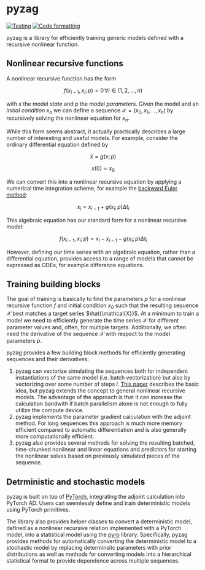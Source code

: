 # pyzag

[![Testing](https://github.com/reverendbedford/pyzag/actions/workflows/run_tests.yml/badge.svg)](https://github.com/reverendbedford/pyzag/actions/workflows/run_tests.yml) [![Code formatting](https://github.com/reverendbedford/pyzag/actions/workflows/formatting_check.yml/badge.svg)](https://github.com/reverendbedford/pyzag/actions/workflows/formatting_check.yml)

pyzag is a library for efficiently training generic models defined with a recursive nonlinear function.

## Nonlinear recursive functions

A nonlinear recursive function has the form

$$f\left(x_{i-1}, x_i; p\right) =0 \, \forall i \in \left(1,2,\ldots,n \right)$$

with $x$ the model *state* and $p$ the model *parameters*.  Given the model and an *initial condition* $x_o$ we can define a sequence $\mathcal{X} = \left(x_0, x_1, \ldots, x_n \right)$ by recursively solving the nonlinear equation for $x_n$.

While this form seems abstract, it actually practically describes a large number of interesting and useful models.  For example, consider the ordinary differential equation defined by

$$\dot{x} = g\left(x; p \right)$$

$$x(0) = x_0$$

We can convert this into a nonlinear recursive equation by applying a numerical time integration scheme, for example the [backward Euler method](https://en.wikipedia.org/wiki/Backward_Euler_method):

$$x_{i} = x_{i-1} + g(x_i; p) \Delta t_i $$

This algebraic equation has our standard form for a nonlinear recursive model:

$$f\left(x_{i-1}, x_i; p \right) = x_i - x_{i-1} - g(x_i; p) \Delta t_i $$

However, defining our time series with an algebraic equation, rather than a differential equation, provides access to a range of models that cannot be expressed as ODEs, for example difference equations.

## Training building blocks

The goal of training is basically to find the parameters $p$ for a nonlinear recursive function $f$ and initial condition $x_0$ such that the resulting sequence $\mathcal{X}$ best matches a target series $\hat{\mathcal{X}}$.  At a minimum to train a model we need to efficiently generate the time series $\mathcal{X}$ for different parameter values and, often, for multiple targets.  Additionally, we often need the derivative of the sequence $\mathcal{X}$ with respect to the model parameters $p$.

pyzag provides a few building block methods for efficiently generating sequences and their derivatives:

1. pyzag can vectorize simulating the sequences both for independent instantiations of the same model (i.e. batch vectorization) but also by vectorizing over some number of steps $i$.  [This paper](https://arxiv.org/abs/2310.08649) describes the basic idea, but pyzag extends the concept to general nonlinear recursive models.  The advantage of the approach is that it can increase the calculation bandwith if batch parallelism alone is not enough to fully utilize the compute device.
2. pyzag implements the parameter gradient calculation with the adjoint method.  For long sequences this approach is much more memory efficient compared to automatic differentiation and is also generally more computationally efficient.
3. pyzag also provides several methods for solving the resulting batched, time-chunked nonlinear and linear equations and predictors for starting the nonlinear solves based on previously simulated pieces of the sequence.

## Detrministic and stochastic models

pyzag is built on top of [PyTorch](https://pytorch.org/), integrating the adjoint calculation into PyTorch AD.  Users can seemlessly define and train deterministic models using PyTorch primitives.

The library also provides helper classes to convert a deterministic model, defined as a nonlinear recursive relation implemented with a PyTorch model, into a statistical model using the [pyro](https://pyro.ai/) library.  Specifically, pyzag provides methods for automatically converting the deterministic model to a stochastic model by replacing determinsitc parameters with prior distributions as well as methods for converting models into a hierarchical statistical format to provide dependence across multiple sequences.